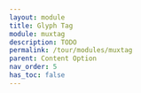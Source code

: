 ```yaml
---
layout: module
title: Glyph Tag
module: muxtag
description: TODO
permalink: /tour/modules/muxtag
parent: Content Option
nav_order: 5
has_toc: false
---
```

